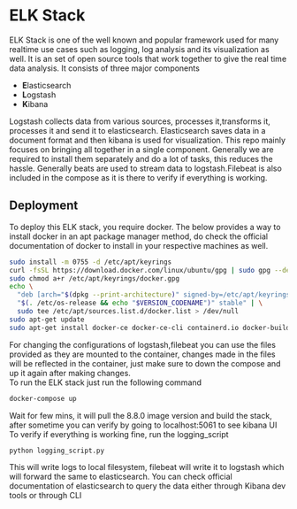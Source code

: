 
# ELK Stack

ELK Stack is one of the well known and popular framework used for many realtime use cases such as logging, log analysis and its visualization as well. It is an set of open source tools that work together to give the real time data analysis. 
It consists of three major components
- **E**lasticsearch
- **L**ogstash
- **K**ibana

Logstash collects data from various sources, processes it,transforms it, processes it and send it to elasticsearch. Elasticsearch saves data in a document format and then kibana is used for visualization. This repo mainly focuses on bringing all together in a single component. Generally we are required to install them separately and do a lot of tasks, this reduces the hassle. Generally beats are used to stream data to logstash.Filebeat is also included in the compose as it is there to verify if everything is working.



## Deployment

To deploy this ELK stack, you require docker. The below provides a way to install docker in an apt package manager method, do check the official documentation of docker to install in your respective machines as well.

```bash
sudo install -m 0755 -d /etc/apt/keyrings
curl -fsSL https://download.docker.com/linux/ubuntu/gpg | sudo gpg --dearmor -o /etc/apt/keyrings/docker.gpg
sudo chmod a+r /etc/apt/keyrings/docker.gpg
echo \
  "deb [arch="$(dpkg --print-architecture)" signed-by=/etc/apt/keyrings/docker.gpg] https://download.docker.com/linux/ubuntu \
  "$(. /etc/os-release && echo "$VERSION_CODENAME")" stable" | \
  sudo tee /etc/apt/sources.list.d/docker.list > /dev/null
sudo apt-get update
sudo apt-get install docker-ce docker-ce-cli containerd.io docker-buildx-plugin docker-compose-plugin
```
For changing the configurations of logstash,filebeat you can use the files provided as they are mounted to the container, changes made in the files will be reflected in the container, just make sure to down the compose and up it again after making changes.\
To run the ELK stack just run the following command 
```bash
docker-compose up
```
Wait for few mins, it will pull the 8.8.0 image version and build the stack, after sometime you can verify by going to localhost:5061 to see kibana UI\
To verify if everything is working fine, run the logging_script
```bash
python logging_script.py
```
This will write logs to local filesystem, filebeat will write it to logstash which will forward the same to elasticsearch. You can check official documentation of elasticsearch to query the data either through Kibana dev tools or through CLI
